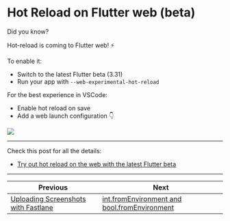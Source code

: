 # Hot Reload on Flutter web (beta)

Did you know?

Hot-reload is coming to Flutter web! ⚡️

To enable it:
- Switch to the latest Flutter beta (3.31)
- Run your app with `--web-experimental-hot-reload`

For the best experience in VSCode:
- Enable hot reload on save
- Add a web launch configuration 👇

![](239.gif)

<!--
How to enable hot-reload on Flutter web:
1. Switch to the latest Flutter beta (3.31.0-0.1.pre)
2. Run with --web-experimental-hot-reload

flutter run -d chrome --web-experimental-hot-reload

Extra tips:

- Enable hot reload on save in your VSCode settings

"dart.flutterHotReloadOnSave": "all"

- Add a VSCode launch configuration with these args

"args": [
  "-d",
  "chrome",
  "--web-experimental-hot-reload",
]
-->

---

Check this post for all the details:

- [Try out hot reload on the web with the latest Flutter beta](https://www.reddit.com/r/FlutterDev/comments/1jedakr/try_out_hot_reload_on_the_web_with_the_latest/)

---

| Previous | Next |
| -------- | ---- |
| [Uploading Screenshots with Fastlane](../0238-uploading-screenshots-fastlane/index.md) | [int.fromEnvironment and bool.fromEnvironment](../0240-int-bool-from-environment/index.md) |


<!-- TWITTER|https://x.com/biz84/status/1902650525214036347 -->
<!-- LINKEDIN|https://www.linkedin.com/posts/andreabizzotto_did-you-know-hot-reload-is-coming-to-flutter-activity-7308417256906997762-tWeq -->
<!-- BLUESKY|https://bsky.app/profile/codewithandrea.com/post/3lksemfmsbd2y -->



